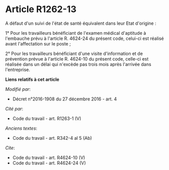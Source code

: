 # Article R1262-13

A défaut d'un suivi de l'état de santé équivalent dans leur Etat d'origine : 

1° Pour les travailleurs bénéficiant de l'examen médical d'aptitude à l'embauche prévu à l'article R. 4624-24 du présent
code, celui-ci est réalisé avant l'affectation sur le poste ; 

2° Pour les travailleurs bénéficiant d'une visite d'information et de prévention prévue à l'article R. 4624-10 du présent
code, celle-ci est réalisée dans un délai qui n'excède pas trois mois après l'arrivée dans l'entreprise.

**Liens relatifs à cet article**

_Modifié par_:

  - Décret n°2016-1908 du 27 décembre 2016 - art. 4

_Cité par_:

  - Code du travail - art. R1263-1 (V)

_Anciens textes_:

  - Code du travail - art. R342-4 al 5 (Ab)

_Cite_:

  - Code du travail - art. R4624-10 (V)
  - Code du travail - art. R4624-24 (V)
